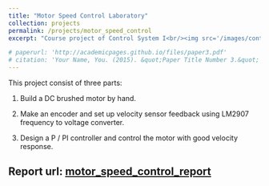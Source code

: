 ```yaml
---
title: "Motor Speed Control Laboratory"
collection: projects
permalink: /projects/motor_speed_control
excerpt: "Course project of Control System I<br/><img src='/images/control1.jpg' width='50%' style='margin-left:25%'   >"

# paperurl: 'http://academicpages.github.io/files/paper3.pdf'
# citation: 'Your Name, You. (2015). &quot;Paper Title Number 3.&quot; <i>Journal 1</i>. 1(3).'
---
```

This project consist of three parts:

1. Build a DC brushed motor by hand.

2. Make an encoder and set up velocity sensor feedback using LM2907 frequency to voltage converter.

3. Design a P / PI controller and control the motor with good velocity response.

## Report url: [motor_speed_control_report](https://drive.google.com/file/d/1-ZtEFtU-sbJWcqHhscZ0nK-2jSHD5xiP/view?usp=sharing) 
<!-- On google drive -->
<!-- Recommended citation: Your Name, You. (2015). "Paper Title Number 3." <i>Journal 1</i>. 1(3). -->
